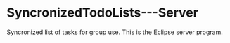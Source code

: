 # SyncronizedTodoLists---Server

Syncronized list of tasks for group use. This is the Eclipse server program.
